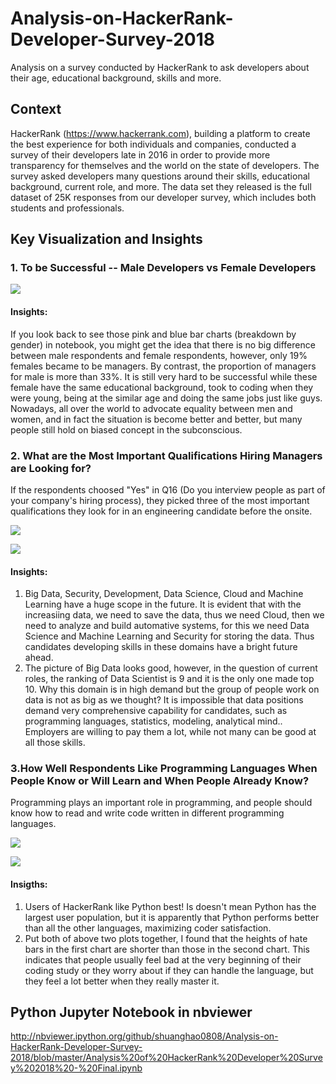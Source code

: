 # Analysis-on-HackerRank-Developer-Survey-2018
Analysis on a survey conducted by HackerRank to ask developers about their age, educational background, skills and more.

## Context
HackerRank (https://www.hackerrank.com), building a platform to create the best experience for both individuals and companies, conducted a survey of their developers late in 2016 in order to provide more transparency for themselves and the world on the state of developers. The survey asked developers many questions around their skills, educational background, current role, and more. The data set they released is the full dataset of 25K responses from our developer survey, which includes both students and professionals.

## Key Visualization and Insights

### 1. To be Successful -- Male Developers vs Female Developers

![](https://github.com/shuanghao0808/Analysis-on-HackerRank-Developer-Survey-2018/blob/master/Visualization%20Images/11.%20If%20Respondent%20is%20Manager%20by%20Gender.png)

#### Insights:
If you look back to see those pink and blue bar charts (breakdown by gender) in notebook, you might get the idea that there is no big difference between male respondents and female respondents, however, only 19% females became to be managers. By contrast, the proportion of managers for male is more than 33%. It is still very hard to be successful while these female have the same educational background, took to coding when they were young, being at the similar age and doing the same jobs just like guys. Nowadays, all over the world to advocate equality between men and women, and in fact the situation is become better and better, but many people still hold on biased concept in the subconscious.


### 2. What are the Most Important Qualifications Hiring Managers are Looking for?
If the respondents choosed "Yes" in Q16 (Do you interview people as part of your company's hiring process),   they picked three of the most important qualifications they look for in an engineering candidate before the onsite.

![](https://github.com/shuanghao0808/Analysis-on-HackerRank-Developer-Survey-2018/blob/master/Visualization%20Images/12.%20Most%20Important%20Qualifications.png)

![](https://github.com/shuanghao0808/Analysis-on-HackerRank-Developer-Survey-2018/blob/master/Visualization%20Images/9.%20How%20Many%20Respondents%20in%20Top%2010%20Roles.png)

#### Insights:
1. Big Data, Security, Development, Data Science, Cloud and Machine Learning have a huge scope in the future. It is evident that with the increasiing data, we need to save the data, thus we need Cloud, then we need to analyze and build automative systems, for this we need Data Science and Machine Learning and Security for storing the data. Thus candidates developing skills in these domains have a bright future ahead.
2. The picture of Big Data looks good, however, in the question of current roles, the ranking of Data Scientist is 9 and it is the only one made top 10. Why this domain is in high demand but the group of people work on data is not as big as we thought? It is impossible that data positions demand very comprehensive capability for candidates, such as programming languages, statistics, modeling, analytical mind.. Employers are willing to pay them a lot, while not many can be good at all those skills.


### 3.How Well Respondents Like Programming Languages When People Know or Will Learn and When People Already Know?
Programming plays an important role in programming, and people should know how to read and write code written in different programming languages.

![](https://github.com/shuanghao0808/Analysis-on-HackerRank-Developer-Survey-2018/blob/master/Visualization%20Images/13.%20Popularity%20of%20Languages%20that%20People%20Will%20Learn.png)

![](https://github.com/shuanghao0808/Analysis-on-HackerRank-Developer-Survey-2018/blob/master/Visualization%20Images/14.%20Popularity%20of%20Languages%20that%20People%20Already%20Know.png)

#### Insigths:
1. Users of HackerRank like Python best! Is doesn't mean Python has the largest user population, but it is apparently that Python performs better than all the other languages, maximizing coder satisfaction.
2. Put both of above two plots together, I found that the heights of hate bars in the first chart are shorter than those in the second chart. This indicates that people usually feel bad at the very beginning of their coding study or they worry about if they can handle the language, but they feel a lot better when they really master it. 

## Python Jupyter Notebook in nbviewer
http://nbviewer.ipython.org/github/shuanghao0808/Analysis-on-HackerRank-Developer-Survey-2018/blob/master/Analysis%20of%20HackerRank%20Developer%20Survey%202018%20-%20Final.ipynb
    
